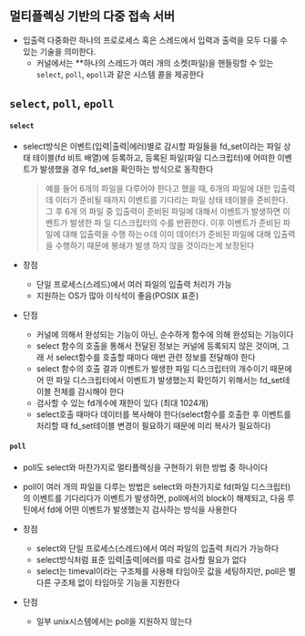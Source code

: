## 멀티플렉싱 기반의 다중 접속 서버

- 입출력 다중화란 하나의 프로로세스 혹은 스레드에서 입력과 출력을 모두 다룰 수
    있는 기술을 의미한다.
  - 커널에서는 **하나의 스레드가 여러 개의 소켓(파일)을 핸들링할 수 있는
      `select`, `poll`, `epoll`과 같은 시스템 콜을 제공한다


## `select`, `poll`, `epoll`

#### `select`

- select방식은 이벤트(입력|출력|에러)별로 감시할 파일들을 fd_set이라는 파일 상태
    테이블(fd 비트 배열)에 등록하고, 등록된 파일(파일 디스크립터)에 어떠한 이벤
    트가 발생했을 경우 fd_set을 확인하는 방식으로 동작한다
  > 예를 들어 6개의 파일을 다루어야 한다고 했을 때, 6개의 파일에 대한 입출력 데
  이터가 준비될 때까지 이벤트를 기다리는 파일 상태 테이블을 준비한다. 그 후 6개
  의 파일 중 입출력이 준비된 파일에 대해서 이벤트가 발생하면 이벤트가 발생한 파
  일 디스크립터의 수를 반환한다. 이후 이벤트가 준비된 파일에 대해 입출력을 수행
  하는ㅇ데 이미 데이터가 준비된 파일에 대해 입출력을 수행하기 때문에 봉쇄가 발생
  하지 않을 것이라는게 보장된다

- 장점
  - 단일 프로세스(스레드)에서 여러 파일의 입출력 처리가 가능
  - 지원하는 OS가 많아 이식석이 좋음(POSIX 표준)
- 단점
  - 커널에 의해서 완성되는 기능이 아닌, 순수하게 함수에 의해 완성되는 기능이다
  - select 함수의 호출을 통해서 전달된 정보는 커널에 등록되지 않은 것이며, 그래
      서 select함수를 호출할 때마다 매번 관련 정보를 전달해야 한다
  - select 함수의 호출 결과 이벤트가 발생한 파일 디스크립터의 개수이기 때문에 어
      떤 파일 디스크립터에서 이벤트가 발생했는지 확인하기 위해서는 fd_set테이블
      전체를 감시해야 한다
  - 검사할 수 있는 fd개수에 재한이 있다 (최대 1024개)
  - select호출 때마다 데이터를 복사해야 한다(select함수를 호출한 후 이벤트를 처리할 때 fd_set테이블 변경이 필요하기 때문에 미리 복사가 필요하다)



#### `poll`

- poll도 select와 마찬가지로 멀티플렉싱을 구현하기 위한 방법 중 하나이다
- poll이 여러 개의 파일을 다루는 방법은 select와 마찬가지로 fd(파일 디스크립터)의 이벤트를 기다리다가 이벤트가 발생하면, poll에서의 block이 해제되고, 다음 루틴에서 fd에 어떤 이벤트가 발생했는지 검사하는 방식을 사용한다

- 장점
  - select와 단일 프로세스(스레드)에서 여러 파일의 입출력 처리가 가능하다
  - select방식처럼 표준 입력|출력|에러를 따로 검사할 필요가 없다
  - select는 timeval이라는 구조체를 사용해 타임아웃 값을 세팅하지만, poll은 별다른 구조체 없이 타임아웃 기능을 지원한다
- 단점
  - 일부 unix시스템에서는 poll을 지원하지 않는다



